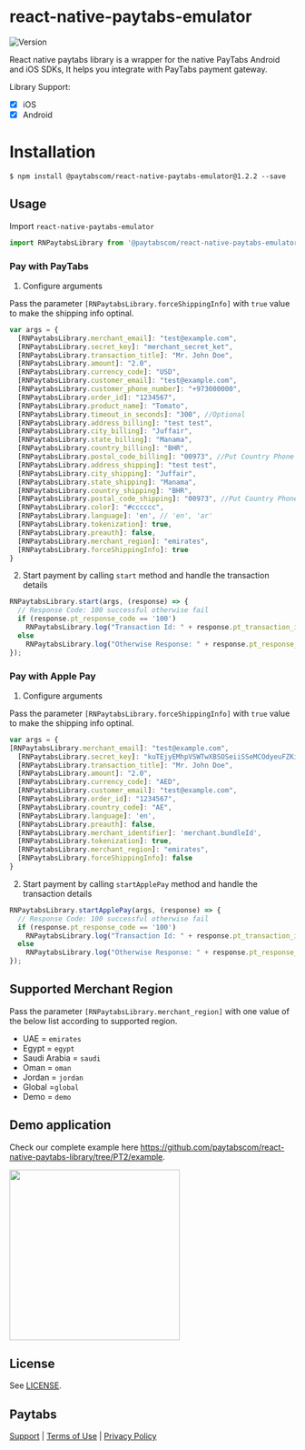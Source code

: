 
# react-native-paytabs-emulator
![Version](https://img.shields.io/badge/Paytabs%20React%20Native%20library-v1.2.2-green)

React native paytabs library is a wrapper for the native PayTabs Android and iOS SDKs, It helps you integrate with PayTabs payment gateway.

Library Support:
* [x] iOS
* [x] Android

# Installation

`$ npm install @paytabscom/react-native-paytabs-emulator@1.2.2 --save`

## Usage

Import `react-native-paytabs-emulator`

```javascript
import RNPaytabsLibrary from '@paytabscom/react-native-paytabs-emulator';
```

### Pay with PayTabs
1. Configure arguments

Pass the parameter `[RNPaytabsLibrary.forceShippingInfo]` with `true` value to make the shipping info optinal.

```javascript
var args = {
  [RNPaytabsLibrary.merchant_email]: "test@example.com",
  [RNPaytabsLibrary.secret_key]: "merchant_secret_ket",
  [RNPaytabsLibrary.transaction_title]: "Mr. John Doe",
  [RNPaytabsLibrary.amount]: "2.0",
  [RNPaytabsLibrary.currency_code]: "USD",
  [RNPaytabsLibrary.customer_email]: "test@example.com",
  [RNPaytabsLibrary.customer_phone_number]: "+973000000",
  [RNPaytabsLibrary.order_id]: "1234567",
  [RNPaytabsLibrary.product_name]: "Tomato",
  [RNPaytabsLibrary.timeout_in_seconds]: "300", //Optional
  [RNPaytabsLibrary.address_billing]: "test test",
  [RNPaytabsLibrary.city_billing]: "Juffair",
  [RNPaytabsLibrary.state_billing]: "Manama",
  [RNPaytabsLibrary.country_billing]: "BHR",
  [RNPaytabsLibrary.postal_code_billing]: "00973", //Put Country Phone code if Postal code not available '00973'//
  [RNPaytabsLibrary.address_shipping]: "test test",
  [RNPaytabsLibrary.city_shipping]: "Juffair",
  [RNPaytabsLibrary.state_shipping]: "Manama",
  [RNPaytabsLibrary.country_shipping]: "BHR",
  [RNPaytabsLibrary.postal_code_shipping]: "00973", //Put Country Phone code if Postal
  [RNPaytabsLibrary.color]: "#cccccc",
  [RNPaytabsLibrary.language]: 'en', // 'en', 'ar'
  [RNPaytabsLibrary.tokenization]: true,
  [RNPaytabsLibrary.preauth]: false,
  [RNPaytabsLibrary.merchant_region]: "emirates",
  [RNPaytabsLibrary.forceShippingInfo]: true
}
```

2. Start payment by calling `start` method and handle the transaction details

```javascript
RNPaytabsLibrary.start(args, (response) => {
  // Response Code: 100 successful otherwise fail
  if (response.pt_response_code == '100')
    RNPaytabsLibrary.log("Transaction Id: " + response.pt_transaction_id);
  else
    RNPaytabsLibrary.log("Otherwise Response: " + response.pt_response_code);
});
```

### Pay with Apple Pay
1. Configure arguments

Pass the parameter `[RNPaytabsLibrary.forceShippingInfo]` with `true` value to make the shipping info optinal.

```javascript
var args = {
[RNPaytabsLibrary.merchant_email]: "test@example.com",
  [RNPaytabsLibrary.secret_key]: "kuTEjyEMhpVSWTwXBSOSeiiSSeMCOdyeuFZKiXAlhzjSKqswUWAgbCaYFivjvYzCWaWJbRszhjZuEQqsUycVzLSyMIaZiQLlRqlp",// Add your Secret Key Here
  [RNPaytabsLibrary.transaction_title]: "Mr. John Doe",
  [RNPaytabsLibrary.amount]: "2.0",
  [RNPaytabsLibrary.currency_code]: "AED",
  [RNPaytabsLibrary.customer_email]: "test@example.com",
  [RNPaytabsLibrary.order_id]: "1234567",
  [RNPaytabsLibrary.country_code]: "AE",
  [RNPaytabsLibrary.language]: 'en',
  [RNPaytabsLibrary.preauth]: false,
  [RNPaytabsLibrary.merchant_identifier]: 'merchant.bundleId',
  [RNPaytabsLibrary.tokenization]: true,
  [RNPaytabsLibrary.merchant_region]: "emirates",
  [RNPaytabsLibrary.forceShippingInfo]: false
}
```

2. Start payment by calling `startApplePay` method and handle the transaction details

```javascript
RNPaytabsLibrary.startApplePay(args, (response) => {
  // Response Code: 100 successful otherwise fail
  if (response.pt_response_code == '100')
    RNPaytabsLibrary.log("Transaction Id: " + response.pt_transaction_id);
  else
    RNPaytabsLibrary.log("Otherwise Response: " + response.pt_response_code);
});
```
## Supported Merchant Region
Pass the parameter `[RNPaytabsLibrary.merchant_region]` with one value of the below list according to supported region.

* UAE = `emirates`
* Egypt = `egypt`
* Saudi Arabia = `saudi`
* Oman = `oman`
* Jordan = `jordan`
* Global =`global`
* Demo = `demo`

## Demo application

Check our complete example here <https://github.com/paytabscom/react-native-paytabs-library/tree/PT2/example>.

<img src="images/demo.png" width="300">

## License

See [LICENSE][license].

## Paytabs

[Support][1] | [Terms of Use][2] | [Privacy Policy][3]

 [1]: https://www.paytabs.com/en/support/
 [2]: https://www.paytabs.com/en/terms-of-use/
 [3]: https://www.paytabs.com/en/privacy-policy/
 [license]: https://github.com/paytabscom/react-native-paytabs-library/blob/PT2/LICENSE
